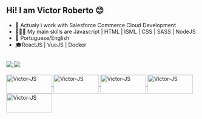 ## Hi! I am Victor Roberto 😊

- 💼 Actualy i work with Salesforce Commerce Cloud Development
- 👨🏻‍💻 My main skills are Javascript | HTML | ISML | CSS | SASS | NodeJS 
- 💬 Portuguese/English
- 🎓ReactJS | VueJS | Docker 

##

<div style="display: inline_block"> 
   <a href="https://github.com/RobertoVictor7">
   <img height: "180em" src="https://github-readme-stats.vercel.app/api?username=RobertoVictor7&show_icons=true&theme=tokyonight&include_all_comits=true&count_private=true"/>
   <img height: "180em" src="https://github-readme-stats.vercel.app/api/top-langs/?username=RobertoVictor7&layout=compact&langs_count=16&theme=tokyonight"/>
</div>
  
<div style="display: inline_block"><br>
  <img align="center" alt="Victor-JS" height="50" width="120" src="https://img.shields.io/badge/HTML5-E34F26?style=for-the-badge&logo=html5&logoColor=white"/>
  <img align="center" alt="Victor-JS" height="50" width="120" src="https://img.shields.io/badge/CSS3-1572B6?style=for-the-badge&logo=css3&logoColor=white"/>
  <img align="center" alt="Victor-JS" height="50" width="120" src="https://img.shields.io/badge/JavaScript-F7DF1E?style=for-the-badge&logo=javascript&logoColor=black"/>
  <img align="center" alt="Victor-JS" height="50" width="120" src="https://img.shields.io/badge/TypeScript-007ACC?style=for-the-badge&logo=typescript&logoColor=white"/>
  <img align="center" alt="Victor-JS" height="50" width="120" src="https://img.shields.io/badge/React-20232A?style=for-the-badge&logo=react&logoColor=61DAFB"/>
</div>

##

